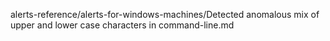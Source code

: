 alerts-reference/alerts-for-windows-machines/Detected anomalous mix of upper and lower case characters in command-line.md